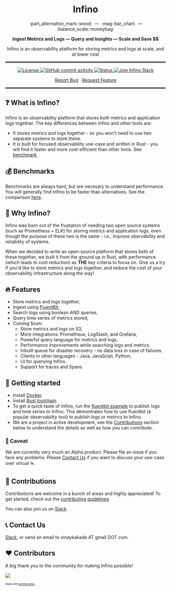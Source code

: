 <h1 align="center">
  Infino
</h1>

<p align="center">
  &nbsp;&nbsp;:part_alternation_mark::wood: &nbsp;&#151;&nbsp; :mag::bar_chart: &nbsp;&#151;&nbsp; :balance_scale::moneybag:
</p>

<p align="center">
<strong>
  Ingest Metrics and Logs &#151; Query and Insights &#151; Scale and Save &dollar;&dollar;
</strong>
</p>

<p align="center">
  Infino is an observability platform for storing metrics and logs at scale, and at lower cost
</p>

<hr style="border:2px solid gray">

<p align="center">
  <a href="http://www.apache.org/licenses/LICENSE-2.0.html">
    <img src="https://img.shields.io/badge/LICENSE-Apache2.0-ff69b4.svg" alt="License" />
  </a>
  <a href="https://github.com/infinohq/infino/commits">
    <img src="https://img.shields.io/github/commit-activity/m/infinohq/infino" alt="GitHub commit activity" >
  </a>
  <a href="https://github.com/infinohq/infino/actions/workflows/post-merge-ci.yml">
    <img src="https://github.com/infinohq/infino/actions/workflows/post-merge-ci.yml/badge.svg?branch=main" alt="Status" >
  </a>
  <a href="https://infinohq.slack.com/join/shared_invite/zt-1tqqc0vsz-jF80cpkGy7aFsALQKggy8g#/shared-invite/email">
    <img src="https://img.shields.io/badge/slack-join_chat-white.svg?logo=slack&style=social" alt="Join Infino Slack" />
  </a>
</p>

<p align="center">
  <a href="https://github.com/infinohq/infino/issues/new?assignees=&labels=&template=bug_report.md">Report Bug</a>
  ·
  <a href="https://github.com/infinohq/infino/issues/new?assignees=&labels=&template=feature_request.md">Request Feature</a>
</p>

<hr style="border:2px solid gray">

## :question: What is Infino?

Infino is an observability platform that stores both metrics and application logs together. The key differences between Infino and other tools are:

* It stores metrics and logs together - so you won't need to use two separate systems to store these.
* It is built for focused observability use-case and written in Rust - you will find it faster and more cost-efficient than other tools. See [benchmark](benches/README.md).

## :moneybag: Benchmarks

Benchmarks are always hard, but are necesary to understand performance. You will generally find Infino to be faster than alternatives. See the comparison
[here](benches/README.md).


## :thinking: Why Infino?

Infino was born out of the frustation of needing two open source systems (such as Prometheus + ELK) for storing metrics and application logs, even though the purpose of these two is the same - i.e., improve obervability and reliability of systems.

When we decided to write an open-source platform that stores both of these together, we built it from the ground up in Rust, with performance (which leads to cost reduction) as **THE** key criteria to focus on. Give us a try if you'd like to store metrics and logs together, and reduce the cost of your observability infrastructure along the way!

## :fire: Features

* Store metrics and logs together,
* Ingest using [FluentBit](https://fluentbit.io/),
* Search logs using boolean *AND* queries,
* Query time series of metrics stored,
* Coming Soon:
  * Store metrics and logs on S3,
  * More integrations: Prometheus, LogStash, and Grafana,
  * Powerful query language for metrics and logs,
  * Performance improvements while searching logs and metrics.
  * Inbuilt queue for disaster recovery - no data loss in case of failures.
  * Clients in other languages - Java, JavaScipt, Python,
  * UI for querying Infino.
  * Support for traces and Spans

## :beginner: Getting started

* Install [Docker](https://docs.docker.com/engine/install/).
* Install [Rust toolchain](https://www.rust-lang.org/tools/install).
* To get a quick taste of Infino, run the [fluentbit example](examples/fluentbit/README.md) to publish logs and time series to Infino.
This demontrates how to use fluentbit (a popular observability tool) to publish logs or metrics to Infino.
* We are a project in active development, see the [Contributions](#punch-contributions) section below to understand the details as well as
how you can contribute.

### :see_no_evil: Caveat

We are currently very much an Alpha product. Please file an issue if you face any problems. Please [Contact Us](#telephone_receiver-contact-us) if you
want to discuss your use-case over virtual :coffee:.

## :punch: Contributions

Contributions are welcome in a bunch of areas and highly appreciated! To get started, check out the [contributing guidelines](CONTRIBUTING.md).

You can also join us on [Slack](https://infinohq.slack.com/join/shared_invite/zt-1tqqc0vsz-jF80cpkGy7aFsALQKggy8g#/shared-invite/email).

## :telephone_receiver: Contact Us

[Slack](https://infinohq.slack.com/join/shared_invite/zt-1tqqc0vsz-jF80cpkGy7aFsALQKggy8g#/shared-invite/email), or send an email to vinaykakade AT gmail DOT com.

## :hearts: Contributors

A big thank you to the community for making Infino possible!

<a href="https://github.com/infinohq/infino/graphs/contributors">
  <img src="https://contrib.rocks/image?repo=infinohq/infino" />
</a>

<span style="font-size: .5rem">Made with [contrib.rocks](https://contrib.rocks).</span>
